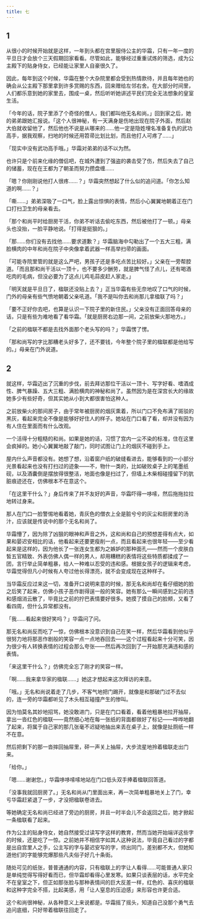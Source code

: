```yaml
---
title: 七
---
```


## 1

从很小的时候开始就是这样，一年到头都在宫里服侍公主的华霜，只有一年一度的平旦日才会放个三天假期回家看看。尽管如此，能够经过重重试炼的筛选，成为公主殿下的贴身侍女，已经能让家里人自豪很久了。

因此，每年到这个时候，华霜在整个大杂院里都会受到热情款待，并且每年她也的确会从公主殿下那里拿到许多赏赐的东西，回来赠给左邻右舍。在大部分时间里，人们都乐意到她的家里去，围成一桌，然后听听她讲述平民们完全无法想象的皇室生活。

「今年的话，院子里添了个奇怪的僧人，我们都叫他无名和尚。」回到家之后，她的弟弟跟她汇报说。「这个人很神秘，有一天满身是伤地出现在院子外面，然后赵大伯就收留他了，然后他也不说是从哪来的……他一定是隐姓埋名准备复仇的武功高手，据我观察，扫地的时候还用笤帚比划比划，而且他打人可疼了……」

「现实中没有武功高手哦。」华霜对弟弟的话不以为然。

也许只是个前来化缘的僧侣吧，在城外遭到了强盗的袭击受了伤，然后失去了自己的储蓄，现在在王都为了朝圣而努力攒盘缠……

「嗯？你刚刚说他打人很疼……？」华霜突然想起了什么似的追问道。「你怎么知道的啊……？」

「嘶……」弟弟深吸了一口气，脸上露出惊惧的表情，然后小心翼翼地朝着正在门口打扫卫生的母亲看去。

「那个和尚平时给厨房干活，你弟不听话去偷吃东西，然后被他打了一顿。」母亲头也没抬，一脸平静地说。「打得是挺狠的。」

「那……你们没有去找他……要求道歉？」华霜脑海中勾勒出了一个五大三粗，满脸横肉的中年和尚在院子中央像拿着武器一样高举扫帚的画面。

「可能寺院里管的就是这么严吧，男孩子还是多吃点苦比较好。」父亲在一旁帮腔道。「而且那和尚干活以一顶十，也不要多少酬劳，就是脾气怪了点儿，还有喝酒吃肉的毛病，但没必要为了这点儿鸡毛蒜皮赶人家走。」

「明天就是平旦日了，楹联还没贴上去？」正当华霜有些无奈地叹了口气的时候，门外的母亲有些气愤地朝着父亲吼道。「我不是叫你去和尚那儿拿楹联了吗？」

「要不正好你去吧，也算是认识一下院子里的新住民。」父亲没有正面回答母亲的话，只是有些为难地看了看华霜。「就是厨房右边那一间，之前放柴火那地方。」

「之前的楹联不都是去找外面那个老头写的吗？」华霜愣了愣。

「那和尚写的字比那糟老头好多了，还不要钱，今年整个院子里的楹联都是他给写的。」母亲在门外说道。

## 2

就这样，华霜迈出了沉重的步伐，前去拜访那位干活以一顶十、写字好看、嗜酒成性、脾气暴躁、五大三粗、满脸横肉的神秘和尚了。虽然因为是在深宫长大的缘故她多少有些好奇，但其实她从小到大都很害怕这种人。

之前放柴火的那间房子，由于常年被厨房的烟灰熏着，所以门口不免布满了斑驳的黑灰，看起来完全不像是能够好好住人的样子。她站在门口看了看，却并没有因为有人住在里面而有什么改观。

一个活得十分粗糙的和尚。如果是她的话，习惯了宫内一尘不染的标准，住在这里会疯掉的。她小心翼翼地敲了敲门，同时试图让门上的烟灰不碰到手上。

屋内什么声音都没有。她想了想，沿着窗户纸的破缝看进去，能够看到的一小部分光景看起来也没有打扫过的迹象——不，物什一类的，比如破败桌子上的笔墨纸砚，以及酒囊倒是摆放得很整洁，地面也像是扫过了，但墙上木柴相碰撞留下的肮脏痕迹还在，仿佛根本不在意这个。

「在这里干什么？」身后传来了并不友好的声音，华霜吓得一哆嗦，然后拖拖拉拉地转过身来。

那人在门口一脸警惕地看着她，青灰色的僧衣上全是脏兮兮的灰尘和厨房里的汤汁，应该就是传说中的那个无名和尚了。

华霜懵了，因为除了凶狠的眼神和声音之外，这和尚和自己的预想差得有点大，如果和晏迟安相比的话，他看起来还要更瘦削一点，而且看起来也很年轻——至少看起来是这样的，因为他长了一张连女生都为之嫉妒的那种面孔——然而一个皮肤白皙五官精致、外表仿佛人偶一样的男人，却用糟糕的表情将这些特质都揉成了一团，言行举止简单粗暴，给人一种难以忍受的违和感。根据女孩子的逻辑来考虑，华霜觉得但凡小时候有人夸过他长得漂亮，就不会变成现在这种样子。

当华霜反应过来这一切，准备开口说明来意的时候，那无名和尚却在看仔细她的脸之后笑了起来，仿佛小孩子恶作剧得逞一般的笑容。她有那么一瞬间感到之前的违和感烟消云散了，毕竟比之前的拧巴表情要好很多。她摸了摸自己的脸颊，又看了看四周，但什么异常都没有。

「我……看起来很好笑吗？」华霜问了问。

那无名和尚反而吃了一惊，仿佛根本没意识到自己在笑一样，然后华霜看到他似乎很努力地将那恶作剧般的笑容一点一点地吞回去——这个过程看起来十分可笑，因为很少有人转换表情的过程会那么夸张——然后再次回到了一开始那充满违和感的表情。

「来这里干什么？」仿佛完全忘了刚才的笑容一样。

「啊……我来拿华家的楹联……」她这才想起来这次拜访的来意。

「哦。」无名和尚说着走了几步，不客气地把门踢开，就像是和那破门过不去似的，连一旁的华霜都听见了木头相互碰撞产生的惨叫。

因为怕莫名其妙地招骂，她没敢进门，只是在门口看着，看着他粗暴地拉开抽屉，拿出一沓红色的楹联——竟然细心地在每一张纸的背面都做好了标记——哗哗地翻了起来，将属于自己家的那几张毫不迟疑地抽出来丢在桌子上，就像是扯厕纸一样不在意。

然后把剩下的那一沓摔回抽屉里，砰一声关上抽屉，大步流星地拎着楹联走出门来。

「给你。」

「嗯……谢谢您。」华霜哆哆嗦嗦地站在门口低头双手捧着楹联回答道。

「没事我就回厨房了。」无名和尚从门里面出来，再一次简单粗暴地关上了门，幸亏华霜赶紧退了一步，才没把楹联卷进去。

等她确定无名和尚已经进了旁边的厨房，并且一时半会儿不会返回之后，她才掀起一条楹联看了起来。

作为公主的贴身侍女，她自然接受过读写字这样的教育，然而当她开始端详这些字的时候，还是吃了一惊。之前她并不相信字如其人这种说法，毕竟自己看过的字都是出自宫里人之手，公主写的字与晏迟安写的字，师出同门，差别都不大，但她知道他们的字能够完爆那些凡夫俗子好几十条街。

随处可见的纸张，普普通通的内容，只有楹联上的字让人看得……可能普通人家只是单纯觉得写得好看而已，但华霜却看得心里发寒。如果只谈表层的话，水平完全不在皇室之下，但正如那张脸与那种表情间的巨大反差一样，红色的、喜庆的楹联和这种字完全不搭，比起美感，用「让人窒息的压迫感」来形容也许更合适。

这个和尚很神秘，从各种意义上来说都是。华霜摇了摇头，知道自己没那个勇气去追问底细，只好带着楹联往回走了。
